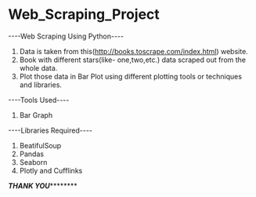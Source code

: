 # Web_Scraping_Project

----Web Scraping Using Python----
1. Data is taken from this(http://books.toscrape.com/index.html) website.
2. Book with different stars(like- one,two,etc.) data scraped out from the whole data.
3. Plot those data in Bar Plot using different plotting tools or techniques and libraries.

----Tools Used----
1. Bar Graph

----Libraries Required----
1. BeatifulSoup
2. Pandas
3. Seaborn
4. Plotly and Cufflinks

*********************************************************************************THANK YOU*****************************************************************************************
